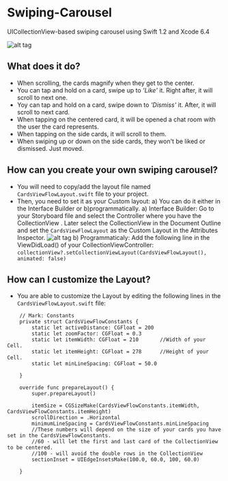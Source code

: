 # Swiping-Carousel
UICollectionView-based swiping carousel using Swift 1.2 and Xcode 6.4

![alt tag](https://github.com/PPacie/Swiping-Carousel/blob/master/Swiping-Carousel-Demo.gif)

## What does it do?
*	When scrolling, the cards magnify when they get to the center.
*	You can tap and hold on a card, swipe up to *'Like'* it. Right after, it will scroll to next one.
*	Yoy can tap and hold on a card, swipe down to *'Dismiss'* it. After, it will scroll to next card.
*	When tapping on the centered card, it will be opened a chat room with the user the card represents.
*	When tapping on the side cards, it will scroll to them.
*	When swiping up or down on the side cards, they won't be liked or dismissed. Just moved.

## How can you create your own swiping carousel?
* You will need to copy/add the layout file named `CardsViewFlowLayout.swift` file to your project. 
* Then, you need to set it as your Custom layout: a) You can do it either in the Interface Builder or b)programmatically.
a) Interface Builder: Go to your Storyboard file and select the Controller where you have the CollectionView . Later select the CollectionView in the Document Outline and set the `CardsViewFlowLayout` as the Custom Layout in the Attributes Inspector.
![alt tag](https://github.com/PPacie/Swiping-Carousel/blob/master/AddCustomLayout.png)
b) Programmaticaly: 
Add the following line in the ViewDidLoad() of your CollectionViewController:
```collectionView?.setCollectionViewLayout(CardsViewFlowLayout(), animated: false)```

## How can I customize the Layout?
* You are able to customize the Layout by editing the following lines in the `CardsViewFlowLayout.swift` file:
```
    // Mark: Constants 
    private struct CardsViewFlowConstants {
        static let activeDistance: CGFloat = 200
        static let zoomFactor: CGFloat = 0.3
        static let itemWidth: CGFloat = 210       //Width of your Cell.
        static let itemHeight: CGFloat = 278      //Height of your Cell.
        static let minLineSpacing: CGFloat = 50.0
        
    }
    
    override func prepareLayout() {
        super.prepareLayout()
        
        itemSize = CGSizeMake(CardsViewFlowConstants.itemWidth, CardsViewFlowConstants.itemHeight)
        scrollDirection = .Horizontal
        minimumLineSpacing = CardsViewFlowConstants.minLineSpacing
        //These numbers will depend on the size of your cards you have set in the CardsViewFlowConstants.
        //60 - will let the first and last card of the CollectionView to be centered.
        //100 - will avoid the double rows in the CollectionView
        sectionInset = UIEdgeInsetsMake(100.0, 60.0, 100, 60.0)
        
    }
```
